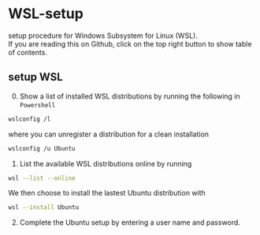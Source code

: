 # WSL-setup

setup procedure for Windows Subsystem for Linux (WSL). \
If you are reading this on Github, click on the top right button to show table of contents.

## setup WSL

0. Show a list of installed WSL distributions by running the following in `Powershell`
```bash
wslconfig /l
```
where you can unregister a distribution for a clean installation
```bash
wslconfig /u Ubuntu
```
1. List the available WSL distributions online by running 
```bash
wsl --list --online
```
We then choose to install the lastest Ubuntu distribution with
```bash
wsl --install Ubuntu
```
2. Complete the Ubuntu setup by entering a user name and password.